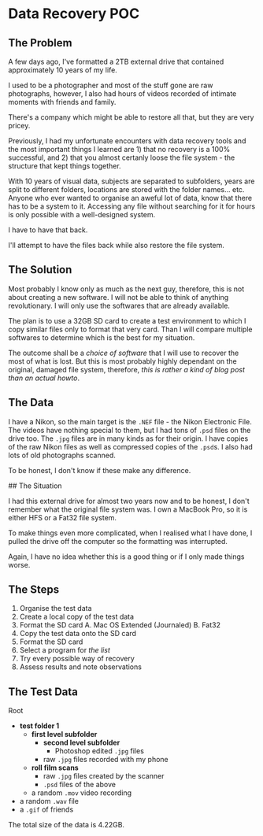 # Data Recovery POC

## The Problem

A few days ago, I've formatted a 2TB external drive that contained approximately 10 years of my life.

I used to be a photographer and most of the stuff gone are raw photographs, however, I also had hours of videos recorded of intimate moments with friends and family.

There's a company which might be able to restore all that, but they are very pricey.

Previously, I had my unfortunate encounters with data recovery tools and the most important things I learned are 1) that no recovery is a 100% successful, and 2) that you almost certanly loose the file system - the structure that kept things together.

With 10 years of visual data, subjects are separated to subfolders, years are split to different folders, locations are stored with the folder names... etc.
Anyone who ever wanted to organise an aweful lot of data, know that there has to be a system to it.
Accessing any file without searching for it for hours is only possible with a well-designed system.

I have to have that back.

I'll attempt to have the files back while also restore the file system.

## The Solution

Most probably I know only as much as the next guy, therefore, this is not about creating a new software. I will not be able to think of anything revolutionary. I will only use the softwares that are already available.

The plan is to use a 32GB SD card to create a test environment to which I copy similar files only to format that very card.
Than I will compare multiple softwares to determine which is the best for my situation.

The outcome shall be a _choice of software_ that I will use to recover the most of what is lost. But this is most probably highly dependant on the original, damaged file system, therefore, _this is rather a kind of blog post than an actual howto_.

## The Data

I have a Nikon, so the main target is the `.NEF` file - the Nikon Electronic File.
The videos have nothing special to them, but I had tons of `.psd` files on the drive too.
The `.jpg` files are in many kinds as for their origin. I have copies of the raw Nikon files as well as compressed copies of the `.psd`s. I also had lots of old photographs scanned.

To be honest, I don't know if these make any difference.

## The Situation

I had this external drive for almost two years now and to be honest, I don't remember what the original file system was. I own a MacBook Pro, so it is either HFS or a Fat32 file system.

To make things even more complicated, when I realised what I have done, I pulled the drive off the computer so the formatting was interrupted.

Again, I have no idea whether this is a good thing or if I only made things worse.

## The Steps

1. Organise the test data
2. Create a local copy of the test data
3. Format the SD card
	A. Mac OS Extended (Journaled)
	B. Fat32
4. Copy the test data onto the SD card
5. Format the SD card
6. Select a program for _the list_
7. Try every possible way of recovery
8. Assess results and note observations

## The Test Data

Root
- **test folder 1**
	- **first level subfolder**
		- **second level subfolder**
			- Photoshop edited `.jpg` files
		- raw `.jpg` files recorded with my phone
	- **roll film scans**
		- raw `.jpg` files created by the scanner
		- `.psd` files of the above
	- a random `.mov` video recording
- a random `.wav` file
- a `.gif` of friends

The total size of the data is 4.22GB.


